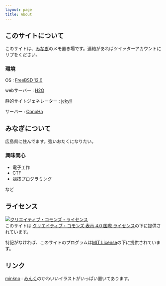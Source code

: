 ```yaml
---
layout: page
title: About
---
```


## このサイトについて

このサイトは、[みなぎ](https://twitter.com/minagi_yu)のメモ置き場です。連絡があればツイッターアカウントにリプをください。

### 環境

OS
: [FreeBSD 12.0](https://www.freebsd.org/)

webサーバー
: [H2O](https://h2o.examp1e.net/)

静的サイトジェネレーター
: [jekyll](https://jekyllrb.com/)

サーバー
: [ConoHa](https://www.conoha.jp/)

## みなぎについて

広島県に住んでます。強いおたくになりたい。

### 興味関心

* 電子工作
* CTF
* 競技プログラミング

など

## ライセンス

<a rel="license" href="http://creativecommons.org/licenses/by/4.0/"><img alt="クリエイティブ・コモンズ・ライセンス" style="border-width:0" src="https://i.creativecommons.org/l/by/4.0/88x31.png" /></a><br />このサイトは <a rel="license" href="http://creativecommons.org/licenses/by/4.0/deed.ja">クリエイティブ・コモンズ 表示 4.0 国際 ライセンス</a>の下に提供されています。

特記がなければ、このサイトのプログラムは[MIT License](https://opensource.org/licenses/MIT)の下に提供されています。

## リンク

[minkno](https://minkno.com/)
: [みんく](https://twitter.com/minkno)のかわいいイラストがいっぱい置いてあります。